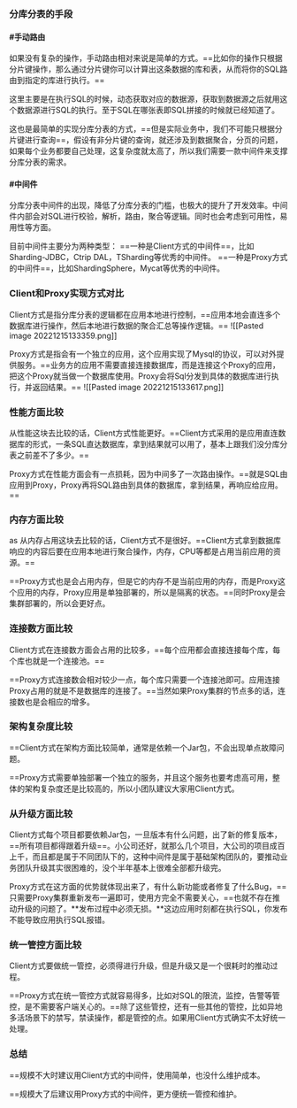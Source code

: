 ### 分库分表的手段

#### #手动路由
如果没有复杂的操作，手动路由相对来说是简单的方式。==比如你的操作只根据分片键操作，那么通过分片键你可以计算出这条数据的库和表，从而将你的SQL路由到指定的库进行执行。==

这里主要是在执行SQL的时候，动态获取对应的数据源，获取到数据源之后就用这个数据源进行SQL的执行。至于SQL在哪张表即SQL拼接的时候就已经知道了。

这也是最简单的实现分库分表的方式，==但是实际业务中，我们不可能只根据分片键进行查询==，假设有非分片键的查询，就还涉及到数据聚合，分页的问题，如果每个业务都要自己处理，这复杂度就太高了，所以我们需要一款中间件来支撑分库分表的需求。

#### #中间件
分库分表中间件的出现，降低了分库分表的门槛，也极大的提升了开发效率。中间件内部会对SQL进行校验，解析，路由，聚合等逻辑。同时也会考虑到可用性，易用性等方面。

目前中间件主要分为两种类型：
==一种是Client方式的中间件==，比如Sharding-JDBC，Ctrip DAL，TSharding等优秀的中间件。
==一种是Proxy方式的中间件==，比如ShardingSphere，Mycat等优秀的中间件。

### Client和Proxy实现方式对比

Client方式是指分库分表的逻辑都在应用本地进行控制，==应用本地会直连多个数据库进行操作，然后本地进行数据的聚合汇总等操作逻辑。==
![[Pasted image 20221215133359.png]]

Proxy方式是指会有一个独立的应用，这个应用实现了Mysql的协议，可以对外提供服务。==业务方的应用不需要直接连接数据库，而是连接这个Proxy的应用，把这个Proxy就当做一个数据库使用。Proxy会将Sql分发到具体的数据库进行执行，并返回结果。==
![[Pasted image 20221215133617.png]]
### 性能方面比较

从性能这块去比较的话，Client方式性能更好。==Client方式采用的是应用直连数据库的形式，一条SQL直达数据库，拿到结果就可以用了，基本上跟我们没分库分表之前差不了多少。==

Proxy方式在性能方面会有一点损耗，因为中间多了一次路由操作。==就是SQL由应用到Proxy，Proxy再将SQL路由到具体的数据库，拿到结果，再响应给应用。==

### 内存方面比较
as
从内存占用这块去比较的话，Client方式不是很好。==Client方式拿到数据库响应的内容后要在应用本地进行聚合操作，内存，CPU等都是占用当前应用的资源。==

==Proxy方式也是会占用内存，但是它的内存不是当前应用的内存，而是Proxy这个应用的内存，Proxy应用是单独部署的，所以是隔离的状态。==同时Proxy是会集群部署的，所以会更好点。

### 连接数方面比较

Client方式在连接数方面会占用的比较多，==每个应用都会直接连接每个库，每个库也就是一个连接池。==

==Proxy方式连接数会相对较少一点，每个库只需要一个连接池即可。应用连接Proxy占用的就是不是数据库的连接了。==当然如果Proxy集群的节点多的话，连接数也是会相应的增多。

### 架构复杂度比较

==Client方式在架构方面比较简单，通常是依赖一个Jar包，不会出现单点故障问题。

==Proxy方式需要单独部署一个独立的服务，并且这个服务也要考虑高可用，整体的架构复杂度还是比较高的，所以小团队建议大家用Client方式。

### 从升级方面比较

Client方式每个项目都要依赖Jar包，一旦版本有什么问题，出了新的修复版本，==所有项目都得跟着升级==。小公司还好，就那么几个项目，大公司的项目成百上千，而且都是属于不同团队下的，这种中间件是属于基础架构团队的，要推动业务团队升级其实很困难的，没个半年基本上很难全部都升级完。

Proxy方式在这方面的优势就体现出来了，有什么新功能或者修复了什么Bug，==只需要Proxy集群重新发布一遍即可，使用方完全不需要关心，==也就不存在推动升级的问题了。**发布过程中必须无损。**这边应用时刻都在执行SQL，你发布不能导致应用执行SQL报错。

### 统一管控方面比较

Client方式要做统一管控，必须得进行升级，但是升级又是一个很耗时的推动过程。

==Proxy方式在统一管控方式就容易得多，比如对SQL的限流，监控，告警等管控，是不需要客户端关心的。==除了这些管控，还有一些其他的管控，比如异地多活场景下的禁写，禁读操作，都是管控的点。如果用Client方式确实不太好统一处理。

### 总结

==规模不大时建议用Client方式的中间件，使用简单，也没什么维护成本。

==规模大了后建议用Proxy方式的中间件，更方便统一管控和维护。
